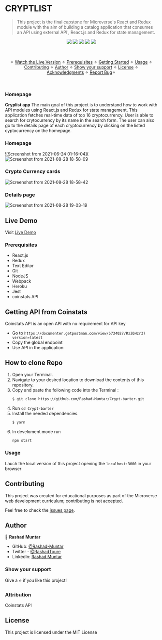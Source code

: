 # CRYPTLIST

> This project is the final capstone for Microverse's React and Redux module with the aim of building a catalog application that consumes an API using external API', React.js and Redux for state management.

<p align="center">
    <a href="https://img.shields.io/badge/Microverse-blueviolet" alt="Contributors">
        <img src="https://img.shields.io/badge/Microverse-blueviolet" /></a>
    <a href="https://www.javascript.com/" alt="JS">
        <img src="https://img.shields.io/badge/javaScript-ES6-yellow" /></a>
    <a href="https://webpack.js.org//" alt="Webpack">
        <img src="https://img.shields.io/badge/Webpack.js-5.21.2-blue" /></a>
    <a href="https://eslint.org/" alt="Eslint">
        <img src="https://img.shields.io/badge/eslint-6.8.0-red" /></a>
    <a href="https://stylelint.io/" alt="Stylelint">
        <img src="https://img.shields.io/badge/Stylelint-13.3.x-green" /></a>
</p>

<p align="center">
    <br />
    <br />&#10023;
    <a href="#Prerequisites">Watch the Live Version</a> &#10023;
    <a href="#Prerequisites">Prerequisites</a> &#10023;
    <a href="#Getting-Started">Getting Started</a> &#10023;
    <a href="#Usage">Usage</a> &#10023;
    <a href="#Contributing">Contributing</a> &#10023;
    <a href="#Author">Author</a> &#10023;
    <a href="#Show-your-support">Show your support</a> &#10023;
    <a href="#License">License</a> &#10023;
    <a href="#Acknowledgments">Acknowledgments</a> &#10023;
    <a href="https://github.com/Rashad-Muntar/to-do">Report Bug</a>&#10023;

</p>

<br/>

### Homepage
<b>Cryplist app</b> The main goal of this project is to understand how to work with API modules using React.js and Redux for state management. This application fetches real-time data of top 16 cryptocurrency. User is able to search for crytocurrency by its name in the search form. The user can also go to the details page of each cryptocurrency by clicking on the listed cyptocurrency on the homepage.

### Homepage
![Screenshot from 2021-06-24 01-16-04](![Screenshot from 2021-08-28 18-58-09](https://user-images.githubusercontent.com/58520480/131228286-a2240aa1-1e8d-42f2-b6a3-d308fb43b7f4.png)

### Crypto Currency cards
![Screenshot from 2021-08-28 18-58-42](https://user-images.githubusercontent.com/58520480/131228411-2f910d48-975a-4398-9d21-b71239e9cb0d.png)

### Details page
![Screenshot from 2021-08-28 19-03-19](https://user-images.githubusercontent.com/58520480/131228429-e77c9b1e-6f4b-4d64-a1c0-eb19bc77f2fa.png)

## Live Demo

Visit [Live Demo](https://mysterious-coast-59330.herokuapp.com/)

### Prerequisites

- React.js
- Redux
- Text Editor
- Git
- NodeJS
- Webpack
- Heroku
- Jest
- coinstats API

## Getting API from Coinstats
Coinstats API is an open API with no requirement for API key
- Go to `https://documenter.getpostman.com/view/5734027/RzZ6Hzr3?version=latest`
- Copy the global endpoint
- Use API in the application

## How to clone Repo
1. Open your Terminal.
2. Navigate to your desired location to download the contents of this repository.
3. Copy and paste the following code into the Terminal :
   ```bash
   $ git clone https://github.com/Rashad-Muntar/Crypt-barter.git
   ```
4. Run `cd Crypt-barter`
5. Install the needed dependencies 
    ```bash
    $ yarn
    ```
6. In develoment mode run 
    ```bash
    npm start
    ```

### Usage
Lauch the local version of this project opening the `localhost:3000` in your browser

## Contributing

This project was created for educational purposes as part of the Microverse web development curriculum; contributing is not accepted.

Feel free to check the [issues page](https://github.com/Rashad-Muntar/Crypt-barter/issues).

## Author

👤 **Rashad Muntar**

- GitHub: [@Rashad-Muntar](https://github.com/Rashad-Muntar)
- Twitter - [@RashadToure](https://twitter.com/RashadToure)
- LinkedIn: [Rashad Muntar](https://www.linkedin.com/in/rashad-muntar/)

### Show your support

Give a ⭐️ if you like this project!

### Attribution
Coinstats API


## License


This project is licensed under the MIT License

